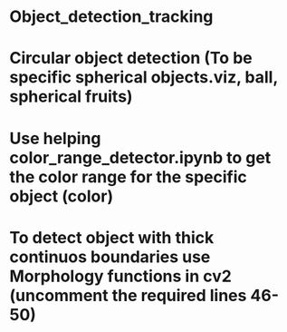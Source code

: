 # Object_detection_tracking

  # Circular object detection (To be specific spherical objects.viz, ball, spherical fruits)
  # Use helping color_range_detector.ipynb to get the color range for the specific object (color) 
  # To detect object with thick continuos boundaries use Morphology functions in cv2 (uncomment the required lines 46-50)
